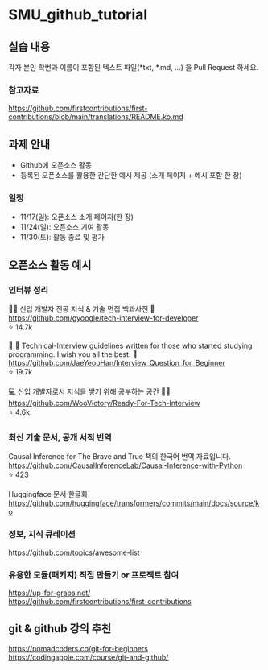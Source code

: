 ﻿# SMU_github_tutorial

## 실습 내용
각자 본인 학번과 이름이 포함된 텍스트 파일(*txt, *.md, ...) 을 Pull Request 하세요.

### 참고자료
https://github.com/firstcontributions/first-contributions/blob/main/translations/README.ko.md

## 과제 안내
- Github에 오픈소스 활동  
- 등록된 오픈소스를 활용한 간단한 예시 제공 (소개 페이지 + 예시 포함 한 장)

### 일정
- 11/17(일): 오픈소스 소개 페이지(한 장)  
- 11/24(일): 오픈소스 기여 활동  
- 11/30(토): 활동 종료 및 평가

## 오픈소스 활동 예시

### 인터뷰 정리
👶🏻 신입 개발자 전공 지식 & 기술 면접 백과사전 📖  
https://github.com/gyoogle/tech-interview-for-developer  
⭐ 14.7k

👦 👧 Technical-Interview guidelines written for those who started studying programming. I wish you all the best. 👾  
https://github.com/JaeYeopHan/Interview_Question_for_Beginner  
⭐ 19.7k

💻 신입 개발자로서 지식을 쌓기 위해 공부하는 공간 👨‍💻  
https://github.com/WooVictory/Ready-For-Tech-Interview  
⭐ 4.6k

### 최신 기술 문서, 공개 서적 번역

Causal Inference for The Brave and True 책의 한국어 번역 자료입니다.  
https://github.com/CausalInferenceLab/Causal-Inference-with-Python  
⭐ 423

Huggingface 문서 한글화  
https://github.com/huggingface/transformers/commits/main/docs/source/ko

### 정보, 지식 큐레이션
https://github.com/topics/awesome-list

### 유용한 모듈(패키지) 직접 만들기 or 프로젝트 참여
https://up-for-grabs.net/  
https://github.com/firstcontributions/first-contributions  

## git & github 강의 추천
https://nomadcoders.co/git-for-beginners  
https://codingapple.com/course/git-and-github/  
